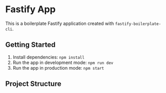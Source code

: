 # Fastify App

This is a boilerplate Fastify application created with `fastify-boilerplate-cli`.

## Getting Started

1. Install dependencies: `npm install`
2. Run the app in development mode: `npm run dev`
3. Run the app in production mode: `npm start`

## Project Structure

